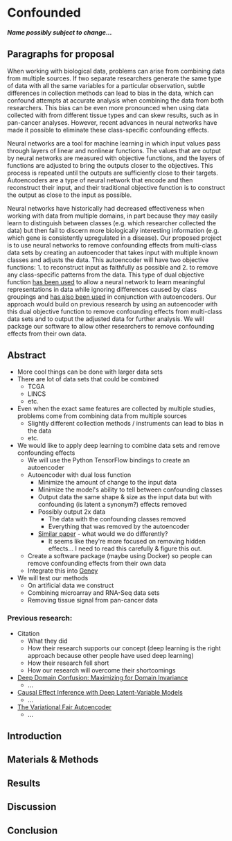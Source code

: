 # Confounded

##### Name possibly subject to change...

## Paragraphs for proposal

When working with biological data, problems can arise from combining data from multiple sources. If two separate researchers generate the same type of data with all the same variables for a particular observation, subtle differences in collection methods can lead to bias in the data, which can confound attempts at accurate analysis when combining the data from both researchers.  This bias can be even more pronounced when using data collected with from different tissue types and can skew results, such as in pan-cancer analyses.  However, recent advances in neural networks have made it possible to eliminate these class-specific confounding effects.

Neural networks are a tool for machine learning in which input values pass through layers of linear and nonlinear functions. The values that are output by neural networks are measured with objective functions, and the layers of functions are adjusted to bring the outputs closer to the objectives.  This process is repeated until the outputs are sufficiently close to their targets.  Autoencoders are a type of neural network that encode and then reconstruct their input, and their traditional objective function is to construct the output as close to the input as possible.  

Neural networks have historically had decreased effectiveness when working with data from multiple domains, in part because they may easily learn to distinguish between classes (e.g. which researcher collected the data) but then fail to discern more biologically interesting information (e.g. which gene is consistently upregulated in a disease).  Our proposed project is to use neural networks to remove confounding effects from multi-class data sets by creating an autoencoder that takes input with multiple known classes and adjusts the data.  This autoencoder will have two objective functions:  1. to reconstruct input as faithfully as possible and 2. to remove any class-specific patterns from the data.  This type of dual objective function [has been used](https://arxiv.org/pdf/1412.3474v1.pdf) to allow a neural network to learn meaningful representations in data while ignoring differences caused by class groupings and [has also been used](https://arxiv.org/pdf/1511.00830.pdf) in conjunction with autoencoders.  Our approach would build on previous research by using an autoencoder with this dual objective function to remove confounding effects from multi-class data sets and to output the adjusted data for further analysis.  We will package our software to allow other researchers to remove confounding effects from their own data.

## Abstract

- More cool things can be done with larger data sets
- There are lot of data sets that could be combined
    - TCGA
    - LINCS
    - etc.
- Even when the exact same features are collected by multiple studies, problems come from combining data from multiple sources
    - Slightly different collection methods / instruments can lead to bias in the data
    - etc.
- We would like to apply deep learning to combine data sets and remove confounding effects
    - We will use the Python TensorFlow bindings to create an autoencoder
    - Autoencoder with dual loss function
        - Minimize the amount of change to the input data
        - Minimize the model's ability to tell between confounding classes
        - Output data the same shape & size as the input data but with confounding (is latent a synonym?) effects removed
        - Possibly output 2x data
            - The data with the confounding classes removed
            - Everything that was removed by the autoencoder
        - [Similar paper](https://arxiv.org/pdf/1705.08821.pdf) - what would we do differently?
            - It seems like they're more focused on removing hidden effects... I need to read this carefully & figure this out.
    - Create a software package (maybe using Docker) so people can remove confounding effects from their own data
    - Integrate this into [Geney](https://github.com/srp33/Geney)
- We will test our methods
    - On artificial data we construct
    - Combining microarray and RNA-Seq data sets
    - Removing tissue signal from pan-cancer data


### Previous research:

- Citation
    - What they did
    - How their research supports our concept (deep learning is the right approach because other people have used deep learning)
    - How their research fell short 
    - How our research will overcome their shortcomings
- [Deep Domain Confusion: Maximizing for Domain Invariance](https://arxiv.org/abs/1412.3474v1)
    - ...
- [Causal Effect Inference with Deep Latent-Variable Models](https://arxiv.org/pdf/1705.08821.pdf)
    - ...
- [The Variational Fair Autoencoder](https://arxiv.org/pdf/1511.00830.pdf)
    - ...


## Introduction

## Materials & Methods

## Results

## Discussion

## Conclusion